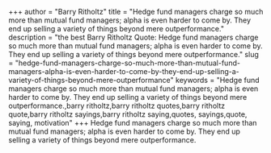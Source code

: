 +++
author = "Barry Ritholtz"
title = "Hedge fund managers charge so much more than mutual fund managers; alpha is even harder to come by. They end up selling a variety of things beyond mere outperformance."
description = "the best Barry Ritholtz Quote: Hedge fund managers charge so much more than mutual fund managers; alpha is even harder to come by. They end up selling a variety of things beyond mere outperformance."
slug = "hedge-fund-managers-charge-so-much-more-than-mutual-fund-managers-alpha-is-even-harder-to-come-by-they-end-up-selling-a-variety-of-things-beyond-mere-outperformance"
keywords = "Hedge fund managers charge so much more than mutual fund managers; alpha is even harder to come by. They end up selling a variety of things beyond mere outperformance.,barry ritholtz,barry ritholtz quotes,barry ritholtz quote,barry ritholtz sayings,barry ritholtz saying,quotes, sayings,quote, saying, motivation"
+++
Hedge fund managers charge so much more than mutual fund managers; alpha is even harder to come by. They end up selling a variety of things beyond mere outperformance.
